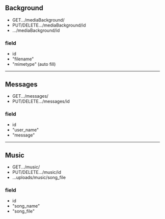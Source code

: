 ## Background

- GET.../mediaBackground/
- PUT/DELETE.../mediaBackground/id
- .../mediaBackground/id

### field
- id
- "filename"
- "mimetype" (auto fill)

---

## Messages
- GET.../messages/
- PUT/DELETE.../messages/id

### field
- id
- "user_name"
- "message"

---

## Music
- GET.../music/
- PUT/DELETE.../music/id
- ...uploads/music/song_file

### field
- id
- "song_name"
- "song_file"
